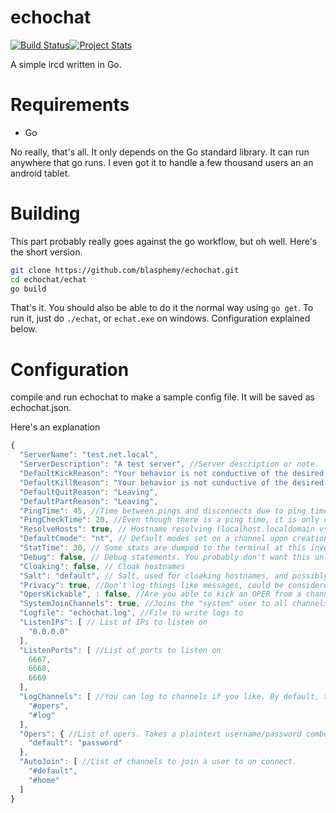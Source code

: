 echochat
========

[![Build Status](https://travis-ci.org/blasphemy/echochat.svg?branch=master)](https://travis-ci.org/blasphemy/echochat)[![Project Stats](https://www.openhub.net/p/echochat-ircd/widgets/project_thin_badge.gif)](https://www.openhub.net/p/echochat-ircd)


A simple ircd written in Go.

Requirements
============

* Go

No really, that's all. It only depends on the Go standard library. It can run anywhere that go runs. I even got it to handle a few thousand users an an android tablet.

Building
========

This part probably really goes against the go workflow, but oh well. Here's the short version.
```bash
git clone https://github.com/blasphemy/echochat.git
cd echochat/echat
go build
```

That's it. You should also be able to do it the normal way using ```go get```. To run it, just do ```./echat```, or ```echat.exe``` on windows. Configuration explained below.

Configuration
=============
compile and run echochat to make a sample config file. It will be saved as echochat.json.

Here's an explanation

```javascript
{
  "ServerName": "test.net.local",
  "ServerDescription": "A test server", //Server description or note.
  "DefaultKickReason": "Your behavior is not conductive of the desired environment.",
  "DefaultKillReason": "Your behavior is not cunductive of the desired environment.",
  "DefaultQuitReason": "Leaving",
  "DefaultPartReason": "Leaving",
  "PingTime": 45, //Time between pings and disconnects due to ping timeouts.
  "PingCheckTime": 20, //Even though there is a ping time, it is only checked at this invertal
  "ResolveHosts": true, // Hostname resolving (localhost.localdomain vs 127.0.0.1)
  "DefaultCmode": "nt", // Default modes set on a channel upon creation
  "StatTime": 30, // Some stats are dumped to the terminal at this invertal
  "Debug": false, // Debug statements. You probably don't want this unless you're hacking on it
  "Cloaking": false, // Cloak hostnames
  "Salt": "default", // Salt, used for cloaking hostnames, and possibly any other cryptographic operations in the ircd.
  "Privacy": true, //Don't log things like messages, could be considered a violation of privacy.
  "OpersKickable", : false, //Are you able to kick an OPER from a channel?
  "SystemJoinChannels": true, //Joins the "system" user to all channels.
  "Logfile": "echochat.log", //File to write logs to
  "ListenIPs": [ // List of IPs to listen on
    "0.0.0.0"
  ],
  "ListenPorts": [ //List of ports to listen on
    6667,
    6668,
    6669
  ],
  "LogChannels": [ //You can log to channels if you like. By default, these channels will have mode +A, so only opers can join
    "#opers",
    "#log"
  ],
  "Opers": { //List of opers. Takes a plaintext username/password combo.
    "default": "password"
  },
  "AutoJoin": [ //List of channels to join a user to on connect. 
    "#default",
    "#home"
  ]
}
```
